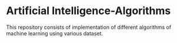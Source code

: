 # Artificial Intelligence-Algorithms

This repository consists of implementation of different algorithms of machine learning using various dataset.

